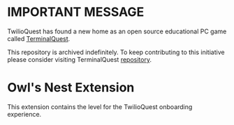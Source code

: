 # IMPORTANT MESSAGE

TwilioQuest has found a new home as an open source educational PC game called [TerminalQuest](https://terminal.quest/).

This repository is archived indefinitely. To keep contributing to this initiative please consider visiting TerminalQuest [repository](https://github.com/TerminalQuest).

# Owl's Nest Extension

This extension contains the level for the TwilioQuest onboarding experience.
